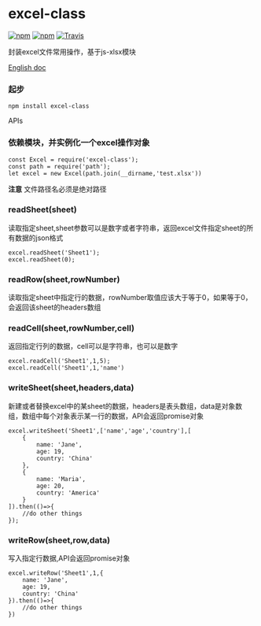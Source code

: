 # excel-class
[![npm](https://img.shields.io/npm/dm/excel-class.svg?style=flat-square)](https://www.npmjs.com/package/excel-class)
[![npm](https://img.shields.io/npm/v/excel-class.svg?style=flat-square)](https://github.com/laoqiren/excel-class)
[![Travis](https://img.shields.io/travis/rust-lang/rust.svg?style=flat-square)]()


封装excel文件常用操作，基于js-xlsx模块

[English doc](https://github.com/laoqiren/excel-class/blob/master/README.md)
### 起步
```
npm install excel-class
```

APIs

### 依赖模块，并实例化一个excel操作对象

```
const Excel = require('excel-class');
const path = require('path');
let excel = new Excel(path.join(__dirname,'test.xlsx'))
```
**注意** 文件路径名必须是绝对路径

### readSheet(sheet)

读取指定sheet,sheet参数可以是数字或者字符串，返回excel文件指定sheet的所有数据的json格式

```
excel.readSheet('Sheet1');
excel.readSheet(0);
```

### readRow(sheet,rowNumber)

读取指定sheet中指定行的数据，rowNumber取值应该大于等于0，如果等于0，会返回该sheet的headers数组

### readCell(sheet,rowNumber,cell)

返回指定行列的数据，cell可以是字符串，也可以是数字
```
excel.readCell('Sheet1',1,5);
excel.readCell('Sheet1',1,'name')
```
### writeSheet(sheet,headers,data)

新建或者替换excel中的某sheet的数据，headers是表头数组，data是对象数组，数组中每个对象表示某一行的数据，API会返回promise对象
```
excel.writeSheet('Sheet1',['name','age','country'],[
    {
        name: 'Jane',
        age: 19,
        country: 'China'
    },
    {
        name: 'Maria',
        age: 20,
        country: 'America'
    }
]).then(()=>{
    //do other things
});
```
### writeRow(sheet,row,data)

写入指定行数据,API会返回promise对象

```
excel.writeRow('Sheet1',1,{
    name: 'Jane',
    age: 19,
    country: 'China'
}).then(()=>{
    //do other things
})
```
